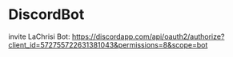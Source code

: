 # DiscordBot
 
invite LaChrisi Bot:
https://discordapp.com/api/oauth2/authorize?client_id=572755722631381043&permissions=8&scope=bot
